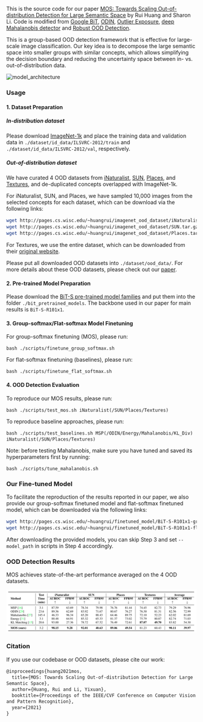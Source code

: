 This is the source code for our paper [MOS: Towards Scaling Out-of-distribution Detection for Large Semantic Space]()
by Rui Huang and Sharon Li.
Code is modified from [Google BiT](https://github.com/google-research/big_transfer),
[ODIN](https://github.com/facebookresearch/odin),
[Outlier Exposure](https://github.com/hendrycks/outlier-exposure),
[deep Mahalanobis detector](https://github.com/pokaxpoka/deep_Mahalanobis_detector)
and [Robust OOD Detection](https://github.com/jfc43/robust-ood-detection).

This is a group-based OOD detection framework that is effective for large-scale image classification.
Our key idea is to decompose the large semantic space into smaller groups with similar concepts,
which allows simplifying the decision boundary and reducing the uncertainty space between in- vs. out-of-distribution data.

![model_architecture](demo_figs/model_with_data.svg)


### Usage

#### 1. Dataset Preparation

##### In-distribution dataset

Please download [ImageNet-1k](http://www.image-net.org/challenges/LSVRC/2012/index) and place the training data and validation data in
`./dataset/id_data/ILSVRC-2012/train` and  `./dataset/id_data/ILSVRC-2012/val`, respectively.

##### Out-of-distribution dataset

We have curated 4 OOD datasets from 
[iNaturalist](https://arxiv.org/pdf/1707.06642.pdf), 
[SUN](https://vision.princeton.edu/projects/2010/SUN/paper.pdf), 
[Places](http://places2.csail.mit.edu/PAMI_places.pdf), 
and [Textures](https://arxiv.org/pdf/1311.3618.pdf), 
and de-duplicated concepts overlapped with ImageNet-1k.

For iNaturalist, SUN, and Places, we have sampled 10,000 images from the selected concepts for each dataset,
which can be download via the following links:
```bash
wget http://pages.cs.wisc.edu/~huangrui/imagenet_ood_dataset/iNaturalist.tar.gz
wget http://pages.cs.wisc.edu/~huangrui/imagenet_ood_dataset/SUN.tar.gz
wget http://pages.cs.wisc.edu/~huangrui/imagenet_ood_dataset/Places.tar.gz
```

For Textures, we use the entire dataset, which can be downloaded from their
[original website](https://www.robots.ox.ac.uk/~vgg/data/dtd/).

Please put all downloaded OOD datasets into `./dataset/ood_data/`.
For more details about these OOD datasets, please check out our [paper]().

#### 2. Pre-trained Model Preparation

Please download the [BiT-S pre-trained model families](https://github.com/google-research/big_transfer)
and put them into the folder `./bit_pretrained_models`.
The backbone used in our paper for main results is `BiT-S-R101x1`.

#### 3. Group-softmax/Flat-softmax Model Finetuning

For group-softmax finetuning (MOS), please run:

```
bash ./scripts/finetune_group_softmax.sh
```

For flat-softmax finetuning (baselines), please run:

```
bash ./scripts/finetune_flat_softmax.sh
```


#### 4. OOD Detection Evaluation

To reproduce our MOS results, please run:
```
bash ./scripts/test_mos.sh iNaturalist(/SUN/Places/Textures)
```

To reproduce baseline approaches, please run:
```
bash ./scripts/test_baselines.sh MSP(/ODIN/Energy/Mahalanobis/KL_Div) iNaturalist(/SUN/Places/Textures)
```

Note: before testing Mahalanobis, make sure you have tuned and saved its hyperparameters first by running:
```
bash ./scripts/tune_mahalanobis.sh
```

### Our Fine-tuned Model

To facilitate the reproduction of the results reported in our paper, we also provide our group-softmax finetuned model 
and flat-softmax finetuned model, which can be downloaded via the following links:
```bash
wget http://pages.cs.wisc.edu/~huangrui/finetuned_model/BiT-S-R101x1-group-finetune.pth.tar
wget http://pages.cs.wisc.edu/~huangrui/finetuned_model/BiT-S-R101x1-flat-finetune.pth.tar
```
After downloading the provided models, you can skip Step 3
and set `--model_path` in scripts in Step 4 accordingly.

### OOD Detection Results

MOS achieves state-of-the-art performance averaged on the 4 OOD datasets.

![results](demo_figs/main_result.png)

### Citation

If you use our codebase or OOD datasets, please cite our work:
```
@inproceedings{huang2021mos,
  title={MOS: Towards Scaling Out-of-distribution Detection for Large Semantic Space},
  author={Huang, Rui and Li, Yixuan},
  booktitle={Proceedings of the IEEE/CVF Conference on Computer Vision and Pattern Recognition},
  year={2021}
}
```